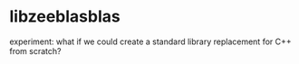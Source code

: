 # libzeeblasblas
experiment: what if we could create a standard library replacement for C++ from scratch?
